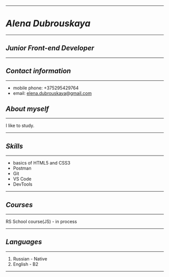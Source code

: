 *********************
# ***Alena Dubrouskaya***
*********************
## ***Junior Front-end Developer***
*********************
## ***Contact information***
*********************
* mobile phone: +375295429764
* email: elena.dubrouskaya@gmail.com
## ***About myself***
*********************
I like to study.
*********************
## ***Skills***
*********************
* basics of HTML5 and CSS3
* Postman
* Git
* VS Code
* DevTools
********************
## ***Courses***
*********************
RS School course(JS) - in process
*********************
## ***Languages***
*********************
1. Russian - Native
2. English - B2
*********************
